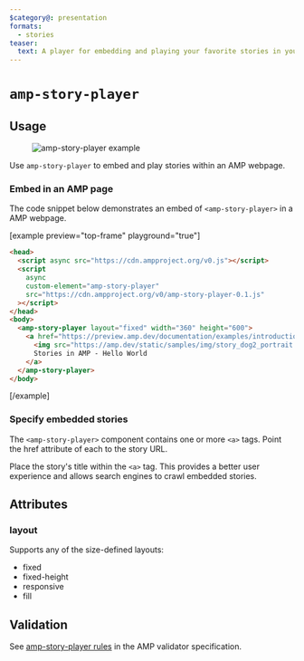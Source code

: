 ```yaml
---
$category@: presentation
formats:
  - stories
teaser:
  text: A player for embedding and playing your favorite stories in your own AMP site.
---
```


<!--
Copyright 2020 The AMP HTML Authors. All Rights Reserved.

Licensed under the Apache License, Version 2.0 (the "License");
you may not use this file except in compliance with the License.
You may obtain a copy of the License at

      http://www.apache.org/licenses/LICENSE-2.0

Unless required by applicable law or agreed to in writing, software
distributed under the License is distributed on an "AS-IS" BASIS,
WITHOUT WARRANTIES OR CONDITIONS OF ANY KIND, either express or implied.
See the License for the specific language governing permissions and
limitations under the License.
-->

# <a name="`amp-story-player`"></a> `amp-story-player`

## Usage

<figure class="centered-fig">
  <amp-anim alt="amp-story-player example" width="300" height="533" layout="fixed" src="https://github.com/ampproject/amphtml/raw/main/spec/img/amp-story-player.gif">
    <noscript>
    <img alt="amp-story-player example" src="https://github.com/ampproject/amphtml/raw/main/spec/img/amp-story-player.gif" />
  </noscript>
  </amp-anim>
</figure>

Use `amp-story-player` to embed and play stories within an AMP webpage.

### Embed in an AMP page

The code snippet below demonstrates an embed of `<amp-story-player>` in a AMP webpage.

[example preview="top-frame" playground="true"]

```html
<head>
  <script async src="https://cdn.ampproject.org/v0.js"></script>
  <script
    async
    custom-element="amp-story-player"
    src="https://cdn.ampproject.org/v0/amp-story-player-0.1.js"
  ></script>
</head>
<body>
  <amp-story-player layout="fixed" width="360" height="600">
    <a href="https://preview.amp.dev/documentation/examples/introduction/stories_in_amp/">
      <img src="https://amp.dev/static/samples/img/story_dog2_portrait.jpg" width="360" height="600" loading="lazy" data-amp-story-player-poster-img>
      Stories in AMP - Hello World
    </a>
  </amp-story-player>
</body>
```

[/example]

### Specify embedded stories

The `<amp-story-player>` component contains one or more `<a>` tags. Point the href attribute of each to the story URL.

Place the story's title within the `<a>` tag. This provides a better user experience and allows search engines to crawl embedded stories.

## Attributes

### layout

Supports any of the size-defined layouts:

<ul>
  <li>fixed</li>
  <li>fixed-height</li>
  <li>responsive</li>
  <li>fill</li>
</ul>

## Validation

See [amp-story-player rules](https://github.com/ampproject/amphtml/blob/main/extensions/amp-story-player/validator-amp-story-player.protoascii) in the AMP validator specification.

